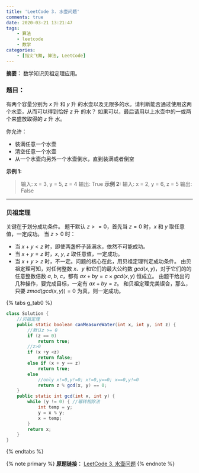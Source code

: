 ```yaml
---
title: 'LeetCode 3. 水壶问题'
comments: true
date: 2020-03-21 13:21:47
tags:
    - 算法
    - leetcode
    - 数学
categories:
    - [指尖飞舞, 算法, LeetCode]
---
```

__摘要：__
数学知识贝祖定理应用。
<!--more-->

### 题目：
有两个容量分别为 $x$ 升 和 $y$ 升 的水壶以及无限多的水。请判断能否通过使用这两个水壶，从而可以得到恰好 $z$ 升 的水？
如果可以，最后请用以上水壶中的一或两个来盛放取得的 $z$ 升 水。

你允许：
+ 装满任意一个水壶
+ 清空任意一个水壶
+ 从一个水壶向另外一个水壶倒水，直到装满或者倒空

__示例 1:__
> 输入: x = 3, y = 5, z = 4
> 输出: True
__示例 2:__
> 输入: x = 2, y = 6, z = 5
> 输出: False
___

### 贝祖定理
关键在于划分成功条件。
题干默认 $z >= 0$，首先当 $z = 0$ 时，$x$ 和 $y$ 取任意值，一定成功。
当 $z > 0$ 时： 
+ 当 $x + y < z$ 时，即使两盏杯子装满水，依然不可能成功。
+ 当 $x + y = z$ 时，$x$, $y$, $z$ 取任意值，一定成功。
+ 当 $x + y > z$ 时，不一定。问题的核心在此，用贝祖定理判定成功条件。
由贝祖定理可知，对任何整数 $x$、$y$ 和它们的最大公约数 $gcd(x, y)$，对于它们的的任意整数倍数 $a$, $b$, $c$，都有
$ax + by = c \times gcd(x, y)$ 恒成立。
由题干给出的几种操作，要完成目标，一定有 $ax + by = z$。
和贝祖定理完美锲合，那么，只要 $z mod (gcd(x, y)) = 0$ 为真，则一定成功。

{% tabs g_tab0 %}
<!-- tab Java -->
```Java
class Solution {
    //贝祖定理
    public static boolean canMeasureWater(int x, int y, int z) {
        //默认z >= 0
        if (z == 0)
            return true;
        //z>0
        if (x +y <z)
            return false;
        else if (x + y == z)
            return true;
        else
            //only x!=0,y!=0; x!=0,y==0; x==0,y!=0
            return z % gcd(x, y) == 0;
    }
    public static int gcd(int x, int y) {
        while (y != 0) { //辗转相除法
            int temp = y;
            y = x % y;
            x = temp;
        }
        return x;
    }
}
```
<!-- endtab -->
{% endtabs %}


{% note primary %}
__原题链接：__ [LeetCode 3. 水壶问题](https://leetcode-cn.com/problems/water-and-jug-problem/)
{% endnote %}
